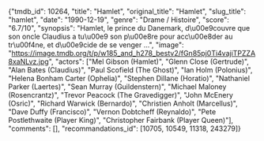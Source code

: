 {"tmdb_id": 10264, "title": "Hamlet", "original_title": "Hamlet", "slug_title": "hamlet", "date": "1990-12-19", "genre": "Drame / Histoire", "score": "6.7/10", "synopsis": "Hamlet, le prince du Danemark, d\u00e9couvre que son oncle Claudius a tu\u00e9 son p\u00e8re pour acc\u00e8der au tr\u00f4ne, et d\u00e9cide de se venger ...", "image": "https://image.tmdb.org/t/p/w185_and_h278_bestv2/fGn85pj0Ti4vajiTPZZA8xaNLvz.jpg", "actors": ["Mel Gibson (Hamlet)", "Glenn Close (Gertrude)", "Alan Bates (Claudius)", "Paul Scofield (The Ghost)", "Ian Holm (Polonius)", "Helena Bonham Carter (Ophelia)", "Stephen Dillane (Horatio)", "Nathaniel Parker (Laertes)", "Sean Murray (Guildenstern)", "Michael Maloney (Rosencrantz)", "Trevor Peacock (The Gravedigger)", "John McEnery (Osric)", "Richard Warwick (Bernardo)", "Christien Anholt (Marcellus)", "Dave Duffy (Francisco)", "Vernon Dobtcheff (Reynaldo)", "Pete Postlethwaite (Player King)", "Christopher Fairbank (Player Queen)"], "comments": [], "recommandations_id": [10705, 10549, 11318, 243279]}